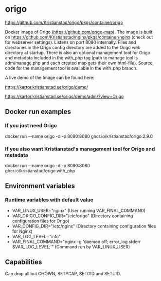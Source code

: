 # origo
https://github.com/Kristianstad/origo/pkgs/container/origo

Docker image of Origo (https://github.com/origo-map). The image is built on https://github.com/Kristianstad/nginx/pkgs/container/nginx (check out for webserver settings). Listens on port 8080 internally. Files and directories in the Origo config directory are added to the Origo web directory at startup. There is also an optional management tool for Origo and metadata included in the with_php tag (path to manage tool is adm/manage.php and each created map gets their own html-file). Source code for the management tool is available in the with_php branch.

A live demo of the Image can be found here:

https://kartor.kristianstad.se/origo/demo/

https://kartor.kristianstad.se/origo/demo/adm/?view=Origo

## Docker run examples
### If you just need Origo
docker run --name origo -d -p 8080:8080 ghcr.io/kristianstad/origo:2.9.0
### If you also want Kristianstad's management tool for Origo and metadata
docker run --name origo -d -p 8080:8080 ghcr.io/kristianstad/origo:with_php

## Environment variables
### Runtime variables with default value
* VAR_LINUX_USER="nginx" (User running VAR_FINAL_COMMAND)
* VAR_ORIGO_CONFIG_DIR="/etc/origo" (Directory containing configuration files for Origo)
* VAR_CONFIG_DIR="/etc/nginx" (Directory containing configuration files for Nginx)
* VAR_LOG_LEVEL="info"
* VAR_FINAL_COMMAND="nginx -g 'daemon off; error_log stderr \$VAR_LOG_LEVEL;'" (Command run by VAR_LINUX_USER)

## Capabilities
Can drop all but CHOWN, SETPCAP, SETGID and SETUID.
